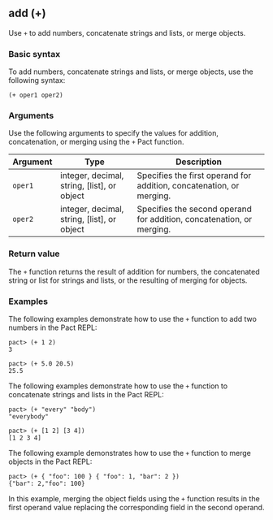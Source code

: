 ## add (+)
Use `+` to add numbers, concatenate strings and lists, or merge objects.

### Basic syntax

To add numbers, concatenate strings and lists, or merge objects, use the following syntax:

```pact
(+ oper1 oper2)
```

### Arguments

Use the following arguments to specify the values for addition, concatenation, or merging using the `+` Pact function.

| Argument | Type | Description |
| --- | --- | --- |
| `oper1` | integer, decimal, string, [list], or object | Specifies the first operand for addition, concatenation, or merging. |
| `oper2` | integer, decimal, string, [list], or object | Specifies the second operand for addition, concatenation, or merging. |

### Return value

The `+` function returns the result of addition for numbers, the concatenated string or list for strings and lists, or the resulting of merging for objects.

### Examples

The following examples demonstrate how to use the `+` function to add two numbers in the Pact REPL:

```pact
pact> (+ 1 2)
3

pact> (+ 5.0 20.5)
25.5
```

The following examples demonstrate how to use the `+` function to concatenate strings and lists in the Pact REPL:

```pact
pact> (+ "every" "body")
"everybody"

pact> (+ [1 2] [3 4])
[1 2 3 4]
```

The following example demonstrates how to use the `+` function to merge objects in the Pact REPL:

```pact
pact> (+ { "foo": 100 } { "foo": 1, "bar": 2 })
{"bar": 2,"foo": 100}
```

In this example, merging the object fields using the `+` function results in the first operand value replacing the corresponding field in the second operand.